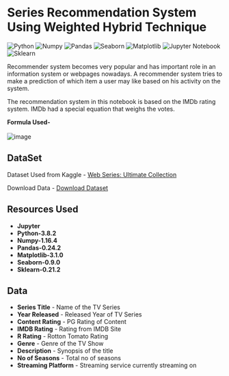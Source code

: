 # Series Recommendation System Using Weighted Hybrid Technique

![Python](https://img.shields.io/badge/Python-3.8.2-blueviolet)
![Numpy](https://img.shields.io/badge/Numpy-1.16.4-red)
![Pandas](https://img.shields.io/badge/Pandas-0.24.2-green)
![Seaborn](https://img.shields.io/badge/Seaborn-0.9.0-fcba03)
![Matplotlib](https://img.shields.io/badge/Matplotlib-3.1.0-blue)
![Jupyter Notebook](https://img.shields.io/badge/Jupyter-Notebook-darkorange)
![Sklearn](https://img.shields.io/badge/Sklearn-0.21.2-darkviolet)

Recommender system becomes very popular and has important role in an information system or webpages nowadays. A recommender system tries to make a prediction of which item a user may like based on his activity on the system.

The recommendation system in this notebook is based on the IMDb rating system. IMDb had a special equation that weighs the votes.

**Formula Used-**<br>
<br>
![image](https://user-images.githubusercontent.com/36665975/70388481-6072fb80-19d8-11ea-9162-9fbbabd700ab.png)

## DataSet
Dataset Used from Kaggle - [Web Series: Ultimate Collection](https://www.kaggle.com/amritvirsinghx/web-series-ultimate-edition)

Download Data - [Download Dataset](https://www.kaggle.com/amritvirsinghx/web-series-ultimate-edition/download)

## Resources Used
* **Jupyter**
* **Python-3.8.2**
* **Numpy-1.16.4**
* **Pandas-0.24.2**
* **Matplotlib-3.1.0**
* **Seaborn-0.9.0**
* **Sklearn-0.21.2**

## Data
* **Series Title** - Name of the TV Series
* **Year Released** - Released Year of TV Series
* **Content Rating** - PG Rating of Content
* **IMDB Rating** - Rating from IMDB Site
* **R Rating** - Rotton Tomato Rating
* **Genre** - Genre of the TV Show
* **Description** - Synopsis of the title
* **No of Seasons** - Total no of seasons
* **Streaming Platform** - Streaming service currently streaming on
